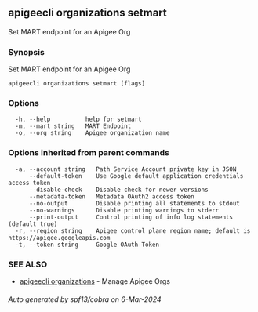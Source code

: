 ## apigeecli organizations setmart

Set MART endpoint for an Apigee Org

### Synopsis

Set MART endpoint for an Apigee Org

```
apigeecli organizations setmart [flags]
```

### Options

```
  -h, --help          help for setmart
  -m, --mart string   MART Endpoint
  -o, --org string    Apigee organization name
```

### Options inherited from parent commands

```
  -a, --account string   Path Service Account private key in JSON
      --default-token    Use Google default application credentials access token
      --disable-check    Disable check for newer versions
      --metadata-token   Metadata OAuth2 access token
      --no-output        Disable printing all statements to stdout
      --no-warnings      Disable printing warnings to stderr
      --print-output     Control printing of info log statements (default true)
  -r, --region string    Apigee control plane region name; default is https://apigee.googleapis.com
  -t, --token string     Google OAuth Token
```

### SEE ALSO

* [apigeecli organizations](apigeecli_organizations.md)	 - Manage Apigee Orgs

###### Auto generated by spf13/cobra on 6-Mar-2024
